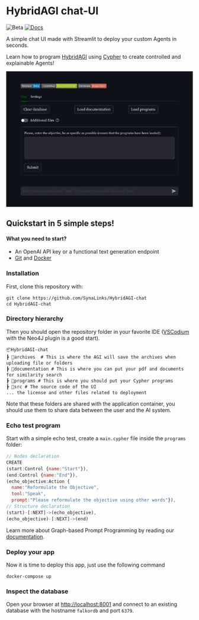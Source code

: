# HybridAGI chat-UI
![Beta](https://img.shields.io/badge/Release-Beta-blue) [![Docs](https://img.shields.io/badge/HybridAGI-Documentation-green)](https://synalinks.github.io/documentation/)

A simple chat UI made with Streamlit to deploy your custom Agents in seconds.

Learn how to program [HybridAGI](https://github.com/SynaLinks/HybridAGI) using [Cypher](https://en.wikipedia.org/wiki/Cypher_(query_language)) to create controlled and explainable Agents!

![The chat UI](img/chat-ui.png)

## Quickstart in 5 simple steps!

#### What you need to start?
- An OpenAI API key or a functional text generation endpoint
- [Git](https://git-scm.com/downloads) and [Docker](https://www.docker.com/products/docker-desktop/)

### Installation

First, clone this repository with:

```
git clone https://github.com/SynaLinks/HybridAGI-chat
cd HybridAGI-chat
```

### Directory hierarchy

Then you should open the repository folder in your favorite IDE ([VSCodium](https://vscodium.com/) with the Neo4J plugin is a good start). 

```
📦HybridAGI-chat
┣ 📂archives  # This is where the AGI will save the archives when uploading file or folders
┣ 📂documentation # This is where you can put your pdf and documents for similarity search
┣ 📂programs # This is where you should put your Cypher programs
┣ 📂src # The source code of the UI
... the license and other files related to deployment
```

Note that these folders are shared with the application container, you should use them to share data between the user and the AI system.

### Echo test program

Start with a simple echo test, create a `main.cypher` file inside the `programs` folder:

```javascript
// Nodes declaration
CREATE
(start:Control {name:"Start"}),
(end:Control {name:"End"}),
(echo_objective:Action {
  name:"Reformulate the Objective",
  tool:"Speak",
  prompt:"Please reformulate the objective using other words"}),
// Structure declaration
(start)-[:NEXT]->(echo_objective),
(echo_objective)-[:NEXT]->(end)
```

Learn more about Graph-based Prompt Programming by reading our [documentation](https://synalinks.github.io/documentation/basics/graph-prompt-programming).

### Deploy your app

Now it is time to deploy this app, just use the following command

```
docker-compose up
```

### Inspect the database

Open your browser at [http://localhost:8001](http://localhost:8001) and connect to an existing database with the hostname `falkordb` and port `6379`.